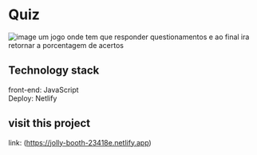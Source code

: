 # Quiz
![image](https://user-images.githubusercontent.com/98501291/151561229-e41f130d-3c3f-405c-9142-d02dbbd64c68.png)
um jogo onde tem que responder questionamentos e ao final ira retornar a porcentagem de acertos

## Technology stack
front-end: JavaScript </br>
Deploy: Netlify

## visit this project
link: (https://jolly-booth-23418e.netlify.app)
